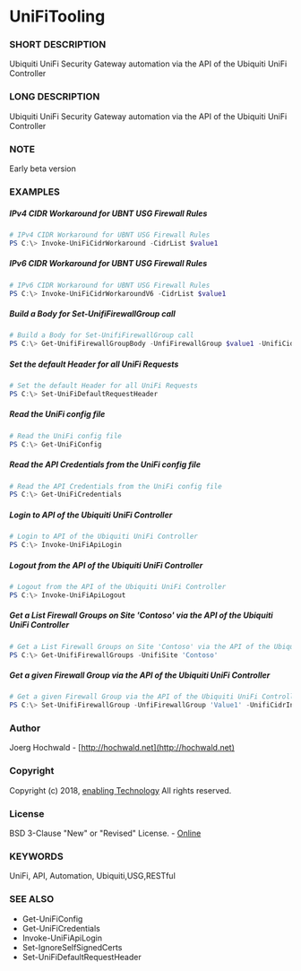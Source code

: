 # UniFiTooling

### SHORT DESCRIPTION	

Ubiquiti UniFi Security Gateway automation via the API of the Ubiquiti UniFi Controller
	
### LONG DESCRIPTION
Ubiquiti UniFi Security Gateway automation via the API of the Ubiquiti UniFi Controller
	
### NOTE
Early beta version

### EXAMPLES

##### IPv4 CIDR Workaround for UBNT USG Firewall Rules

```powershell
# IPv4 CIDR Workaround for UBNT USG Firewall Rules
PS C:\> Invoke-UniFiCidrWorkaround -CidrList $value1
```

##### IPv6 CIDR Workaround for UBNT USG Firewall Rules

```powershell
# IPv6 CIDR Workaround for UBNT USG Firewall Rules
PS C:\> Invoke-UniFiCidrWorkaroundV6 -CidrList $value1
```

##### Build a Body for Set-UnifiFirewallGroup call

```powershell
# Build a Body for Set-UnifiFirewallGroup call
PS C:\> Get-UnifiFirewallGroupBody -UnfiFirewallGroup $value1 -UnifiCidrInput $value2
```

##### Set the default Header for all UniFi Requests

```powershell
# Set the default Header for all UniFi Requests
PS C:\> Set-UniFiDefaultRequestHeader
```

##### Read the UniFi config file

```powershell
# Read the UniFi config file
PS C:\> Get-UniFiConfig
```

##### Read the API Credentials from the UniFi config file

```powershell
# Read the API Credentials from the UniFi config file
PS C:\> Get-UniFiCredentials
```

##### Login to API of the Ubiquiti UniFi Controller 

```powershell
# Login to API of the Ubiquiti UniFi Controller 
PS C:\> Invoke-UniFiApiLogin
```

##### Logout from the API of the Ubiquiti UniFi Controller

```powershell
# Logout from the API of the Ubiquiti UniFi Controller
PS C:\> Invoke-UniFiApiLogout
```

##### Get a List Firewall Groups on Site 'Contoso' via the API of the Ubiquiti UniFi Controller

```powershell
# Get a List Firewall Groups on Site 'Contoso' via the API of the Ubiquiti UniFi Controller
PS C:\> Get-UnifiFirewallGroups -UnifiSite 'Contoso'
```

##### Get a given Firewall Group via the API of the Ubiquiti UniFi Controller

```powershell
# Get a given Firewall Group via the API of the Ubiquiti UniFi Controller
PS C:\> Set-UnifiFirewallGroup -UnfiFirewallGroup 'Value1' -UnifiCidrInput $value2
```

### Author

Joerg Hochwald - [http://hochwald.net](http://hochwald.net)

### Copyright

Copyright (c) 2018, [enabling Technology](http://www.enatec.io)
All rights reserved.

### License

BSD 3-Clause "New" or "Revised" License. - [Online](https://github.com/jhochwald/PowerShell-collection/blob/master/LICENSE)

### KEYWORDS

UniFi, API, Automation, Ubiquiti,USG,RESTful
	
### SEE ALSO

* Get-UniFiConfig
* Get-UniFiCredentials
* Invoke-UniFiApiLogin
* Set-IgnoreSelfSignedCerts
* Set-UniFiDefaultRequestHeader
